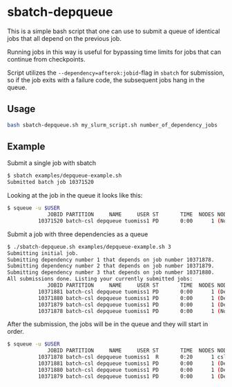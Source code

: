# sbatch-depqueue

This is a simple bash script that one can use to submit a
queue of identical jobs that all depend on the previous
job.

Running jobs in this way is useful for bypassing time
limits for jobs that can continue from checkpoints.

Script utilizes the `--dependency=afterok:jobid`-flag in `sbatch` for
submission, so if the job exits with a failure code, the subsequent
jobs hang in the queue.

## Usage

```sh
bash sbatch-depqueue.sh my_slurm_script.sh number_of_dependency_jobs
```

## Example

Submit a single job with sbatch

```sh
$ sbatch examples/depqueue-example.sh 
Submitted batch job 10371520
```

Looking at the job in the queue it looks like this:

```sh
$ squeue -u $USER
             JOBID PARTITION     NAME     USER ST       TIME  NODES NODELIST(REASON)
          10371520 batch-csl depqueue tuomiss1 PD       0:00      1 (None)
```

Submit a job with three dependencies as a queue

```sh
$ ./sbatch-depqueue.sh examples/depqueue-example.sh 3
Submitting initial job.
Submitting dependency number 1 that depends on job number 10371878.
Submitting dependency number 2 that depends on job number 10371879.
Submitting dependency number 3 that depends on job number 10371880.
All submissions done. Listing your currently submitted jobs:
             JOBID PARTITION     NAME     USER ST       TIME  NODES NODELIST(REASON)
          10371881 batch-csl depqueue tuomiss1 PD       0:00      1 (Dependency)
          10371880 batch-csl depqueue tuomiss1 PD       0:00      1 (Dependency)
          10371879 batch-csl depqueue tuomiss1 PD       0:00      1 (Dependency)
          10371878 batch-csl depqueue tuomiss1 PD       0:00      1 (None)
```

After the submission, the jobs will be in the queue and they will start in order.

```sh
$ squeue -u $USER
             JOBID PARTITION     NAME     USER ST       TIME  NODES NODELIST(REASON)
          10371878 batch-csl depqueue tuomiss1  R       0:20      1 csl47
          10371881 batch-csl depqueue tuomiss1 PD       0:00      1 (Dependency)
          10371880 batch-csl depqueue tuomiss1 PD       0:00      1 (Dependency)
          10371879 batch-csl depqueue tuomiss1 PD       0:00      1 (Dependency)
```
